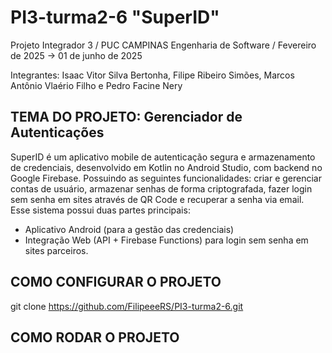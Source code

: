 # PI3-turma2-6  "SuperID"
Projeto Integrador 3 / PUC CAMPINAS Engenharia de Software / Fevereiro de 2025 -> 01 de junho de 2025

Integrantes: Isaac Vitor Silva Bertonha, Filipe Ribeiro Simões, Marcos Antônio Vlaério Filho e Pedro Facine Nery

TEMA DO PROJETO: Gerenciador de Autenticações
-------------------------------
SuperID é um aplicativo mobile de autenticação segura e armazenamento de credenciais, desenvolvido em Kotlin no Android Studio, com backend no Google Firebase. Possuindo as seguintes funcionalidades: criar e gerenciar contas de usuário, armazenar senhas de forma criptografada, fazer login sem senha em sites através de QR Code e recuperar a senha via email. Esse sistema possui duas partes principais: 
  - Aplicativo Android (para a gestão das credenciais)
  - Integração Web (API + Firebase Functions) para login sem senha em sites parceiros.

COMO CONFIGURAR O PROJETO
-------------------------------
git clone https://github.com/FilipeeeRS/PI3-turma2-6.git

COMO RODAR O PROJETO
-------------------------------
